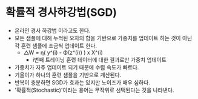 # 확률적 경사하강법(SGD)
+ 온라인 경사 하강법 이라고도 한다.
+ 모든 샘플에 대해 누적된 오차의 합을 기반으로 가중치를 업데이트 하는 것이 아닌 각 훈련 샘플에 조금씩 업데이트 한다.
    - △W = η( y^(i) - Φ(z^(i)) ) x X^(i)
        + i번째 트레이닝 훈련 데이터에 대한 결과로만 가중치 업데이트
+ 가중치가 자주 업데이트 되기 때문에 수렴 속도가 빠르다.
+ 기울이가 하나의 훈련 샘플을 기반으로 계산된다.
+ 반복이 충분하면 SGD가 효과는 있지만 노이즈가 매우 심하다.
+ '확률적(Stochastic)'이라는 용어는 무작위로 선택된다는 것을 나타낸다.